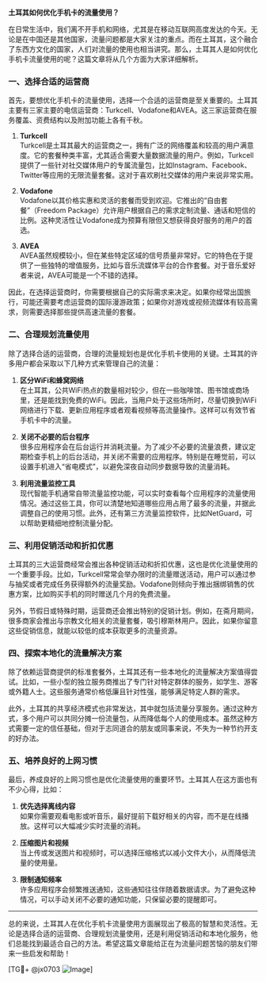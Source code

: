 **土耳其如何优化手机卡的流量使用？**

在日常生活中，我们离不开手机和网络，尤其是在移动互联网高度发达的今天。无论是在中国还是其他国家，流量问题都是大家关注的重点。而在土耳其，这个融合了东西方文化的国家，人们对流量的使用也相当讲究。那么，土耳其人是如何优化手机卡流量使用的呢？这篇文章将从几个方面为大家详细解析。

### 一、选择合适的运营商

首先，要想优化手机卡的流量使用，选择一个合适的运营商是至关重要的。土耳其主要有三家主要的电信运营商：Turkcell、Vodafone和AVEA。这三家运营商在服务覆盖、资费结构以及附加功能上各有千秋。

1. **Turkcell**  
   Turkcell是土耳其最大的运营商之一，拥有广泛的网络覆盖和较高的用户满意度。它的套餐种类丰富，尤其适合需要大量数据流量的用户。例如，Turkcell提供了一些针对社交媒体用户的专属流量包，比如Instagram、Facebook、Twitter等应用的无限流量套餐。这对于喜欢刷社交媒体的用户来说非常实用。

2. **Vodafone**  
   Vodafone以其价格实惠和灵活的套餐而受到欢迎。它推出的“自由套餐”（Freedom Package）允许用户根据自己的需求定制流量、通话和短信的比例。这种灵活性让Vodafone成为预算有限但又想获得良好服务的用户的首选。

3. **AVEA**  
   AVEA虽然规模较小，但在某些特定区域的信号质量非常好。它的特色在于提供了一些独特的增值服务，比如与音乐流媒体平台的合作套餐。对于音乐爱好者来说，AVEA可能是一个不错的选择。

因此，在选择运营商时，你需要根据自己的实际需求来决定。如果你经常出国旅行，可能还需要考虑运营商的国际漫游政策；如果你对游戏或视频流媒体有较高需求，则需要选择那些提供高速流量的套餐。

### 二、合理规划流量使用

除了选择合适的运营商，合理的流量规划也是优化手机卡使用的关键。土耳其的许多用户都会采取以下几种方式来管理自己的流量：

1. **区分WiFi和蜂窝网络**  
   在土耳其，公共WiFi热点的数量相对较少，但在一些咖啡馆、图书馆或商场里，还是能找到免费的WiFi。因此，当用户处于这些场所时，尽量切换到WiFi网络进行下载、更新应用程序或者观看视频等高流量操作。这样可以有效节省手机卡中的流量。

2. **关闭不必要的后台程序**  
   很多应用程序会在后台运行并消耗流量。为了减少不必要的流量浪费，建议定期检查手机上的后台活动，并关闭不需要的应用程序。特别是在睡觉前，可以设置手机进入“省电模式”，以避免深夜自动同步数据导致的流量消耗。

3. **利用流量监控工具**  
   现代智能手机通常自带流量监控功能，可以实时查看每个应用程序的流量使用情况。通过这些工具，你可以清楚地知道哪些应用占用了最多的流量，并据此调整自己的使用习惯。此外，还有第三方流量监控软件，比如NetGuard，可以帮助更精细地控制流量分配。

### 三、利用促销活动和折扣优惠

土耳其的三大运营商经常会推出各种促销活动和折扣优惠，这也是优化流量使用的一个重要手段。比如，Turkcell常常会举办限时的流量赠送活动，用户可以通过参与抽奖或者完成任务获得额外的流量奖励。Vodafone则倾向于推出捆绑销售的优惠方案，比如购买手机的同时赠送几个月的免费流量。

另外，节假日或特殊时期，运营商还会推出特别的促销计划。例如，在斋月期间，很多商家会推出与宗教文化相关的流量套餐，吸引穆斯林用户。因此，如果你留意这些促销信息，就能以较低的成本获取更多的流量资源。

### 四、探索本地化的流量解决方案

除了依赖运营商提供的标准套餐外，土耳其还有一些本地化的流量解决方案值得尝试。比如，一些小型的独立服务商推出了专门针对特定群体的服务，如学生、游客或外籍人士。这些服务通常价格低廉且针对性强，能够满足特定人群的需求。

此外，土耳其的共享经济模式也非常发达，其中就包括流量分享服务。通过这种方式，多个用户可以共同分摊一份流量包，从而降低每个人的使用成本。虽然这种方式需要一定的信任基础，但对于志同道合的朋友或同事来说，不失为一种节约开支的好办法。

### 五、培养良好的上网习惯

最后，养成良好的上网习惯也是优化流量使用的重要环节。土耳其人在这方面也有不少心得，比如：

1. **优先选择离线内容**  
   如果你需要观看电影或听音乐，最好提前下载好相关的内容，而不是在线播放。这样可以大幅减少实时流量的消耗。

2. **压缩图片和视频**  
   当上传或发送图片和视频时，可以选择压缩格式以减小文件大小，从而降低流量的使用量。

3. **限制通知频率**  
   许多应用程序会频繁推送通知，这些通知往往伴随着数据请求。为了避免这种情况，可以手动关闭不必要的通知功能，只保留必要的提醒即可。

---

总的来说，土耳其人在优化手机卡流量使用方面展现出了极高的智慧和灵活性。无论是选择合适的运营商、合理规划流量使用，还是利用促销活动和本地化服务，他们总能找到最适合自己的方法。希望这篇文章能给正在为流量问题苦恼的朋友们带来一些启发和帮助！

[TG💪+ @jx0703 ![Image](https://github.com/user-attachments/assets/dbca1d08-cadb-493c-b0ec-ad6f7a83f270)]
